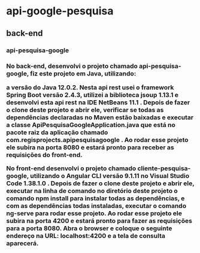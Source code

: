 <h1>api-google-pesquisa</h1>

<h2>back-end</h2>
<h3>api-pesquisa-google<h3>

<p>No back-end, desenvolvi  o projeto chamado api-pesquisa-google, fiz este projeto em Java, utilizando:</p> a versão do Java 12.0.2. Nesta api rest usei o framework Spring Boot versão 2.4.3, utilizei a biblioteca jsoup 1.13.1 e desenvolvi esta api rest na IDE NetBeans 11.1 .
Depois de fazer o clone deste projeto e abrir ele, verificar se todas as dependências declaradas no Maven estão baixadas e executar a classe ApiPesquisaGoogleApplication.java que está no pacote raiz da aplicação chamado com.regisprojects.apipesquisagoogle . Ao rodar esse projeto ele subira na porta 8080 e estará pronto para receber as requisições do front-end.

No front-end desenvolvi o projeto chamado cliente-pesquisa-google, utilizando o Angular CLI versão 9.1.11 no Visual Studio Code 1.38.1.0 . Depois de fazer o clone deste projeto e abrir ele, executar na linha de comando no diretório deste projeto o comando npm install para instalar todas as dependências, e com as dependências todas instaladas, executar o comando ng-serve para rodar esse projeto. Ao rodar esse projeto ele subira na porta 4200 e estará pronto para fazer as requisições para a porta 8080. Abra o browser e coloque o seguinte endereço na URL:  localhost:4200  e a tela de consulta aparecerá.
